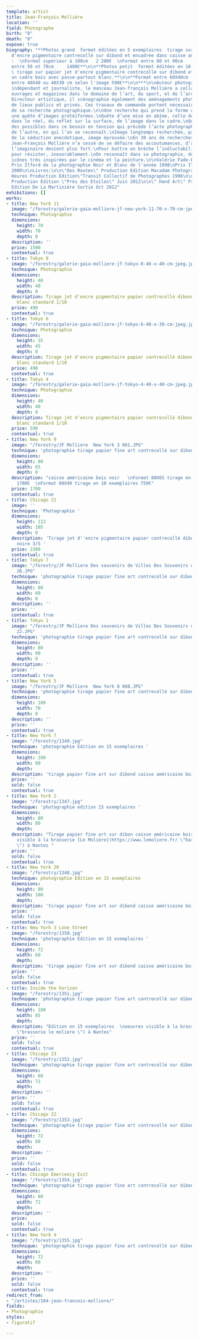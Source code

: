 ```yaml
---
template: artist
title: Jean-François Mollière
location: ''
field: Photographe
birth: "0"
death: "0"
expose: true
biography: "**Photos grand  format éditées en 5 exemplaires  tirage sur papier jet
  d'encre pigmentaire contrecollé sur dibond et encadrée dans caisse américaine bois
  :  \nFormat supérieur à 100cm   2 200€  \nFormat entre 80 et 90cm     1800€  \nFormat
  entre 50 et 70cm     1400€**\n\n**Photos petit  format éditées en 10 exemplaires
  \ tirage sur papier jet d'encre pigmentaire contrecollé sur dibond et encadrée dans
  un cadre bois avec passe-partout blanc.**\n\n**Format entre 60X40cm  750€  \nFormat
  entre 40X40 ou 40X30 cm selon l'image 590€**\n\n***\n\nAuteur photographe, reporter
  indépendant et journaliste, le manceau Jean-françois Mollière a collaboré à de nombreux
  ouvrages et magazines dans le domaine de l’art, du sport, et de l’architecture.
  Directeur artistique, il scénographie également des aménagements photographiques
  de lieux publics et privés. Ces travaux de commande portent nécessairement l’empreinte
  de sa recherche photographique.\n\nUne recherche qui prend la forme d’itinérances,
  une quête d’images protéiformes.\nQuête d’une mise en abîme, celle de la fiction
  dans le réel, du reflet sur la surface, de l’image dans le cadre.\nQuête du champ
  des possibles dans ce besoin en tension qui précède l’acte photographique.\nQuête
  de l’autre, en qui l’on se reconnaît.\nImage longtemps recherchée, passée au tamis
  de la séduction anecdotique, image éprouvée.\nEn 30 ans de recherches photographiques,
  Jean-François Mollière n’a cessé de se défaire des accoutumances, d’aller là où
  l’imaginaire devient plus fort.\nPour battre en brèche l’inéluctabilité de la finitude,
  pour résister, inexorablement.\nOn reconnaît dans sa photographie, des images, des
  icônes très inspirées par le cinéma et la peinture.\n\nValérie Fade-Py\n\nRécompenses:\n\nPremier
  Prix Ilford de la photographie Noir et Blanc de l'année 1998\nPrix Ilford 1996 et
  2000\n\nLivres:\n\n\"Des Routes\" Production Edition Macadam Photographies 1994\n\n\"24
  Heures Production Edition\"Transit Collectif de Photographes 1996\n\n\"Près de Etoiles\"
  Production Edition \"Près des Etoiles\" Juin 2012\n\n\" Hand Art\" Production FFHB
  Edition De La Martiniére Sortie Oct 2012"
exhibitions: []
works:
- title: New York 11
  image: "/forestry/galerie-gaia-molliere-jf-new-york-11-70-x-70-cm-jpeg.jpg"
  technique: Photographie
  dimensions:
    height: 70
    width: 70
    depth: 0
  description: ''
  price: 1500
  contextual: true
- title: Tokyo 8
  image: "/forestry/galerie-gaia-molliere-jf-tokyo-8-40-x-40-cm-jpeg.jpg"
  technique: Photographie
  dimensions:
    height: 40
    width: 40
    depth: 0
  description: Tirage jet d'encre pigmentaire papier contrecollé dibond encadrement
    blanc standard 1/10
  price: 490
  contextual: true
- title: Tokyo 6
  image: "/forestry/galerie-gaia-molliere-jf-tokyo-6-40-x-30-cm-jpeg.jpg"
  technique: Photographie
  dimensions:
    height: 35
    width: 45
    depth: 0
  description: Tirage jet d'encre pigmentaire papier contrecollé dibond encadrement
    blanc standard 1/10
  price: 490
  contextual: true
- title: Tokyo 4
  image: "/forestry/galerie-gaia-molliere-jf-tokyo-4-40-x-40-cm-jpeg.jpg"
  technique: Photographie
  dimensions:
    height: 40
    width: 40
    depth: 0
  description: Tirage jet d'encre pigmentaire papier contrecollé dibond encadrement
    blanc standard 1/10
  price: 590
  contextual: true
- title: New York 9
  image: "/forestry/JF Molliere  New York 3 061.JPG"
  technique: 'photographie tirage papier fine art contrecollé sur dibon '
  dimensions:
    height: 80
    width: 65
    depth: 0
  description: "caisse américaine bois noir   \nFormat 80X65 tirage en 5 exemplaires
    1700€  \nFormat 60X40 tirage en 10 exemplaires 750€"
  price: 1700
  contextual: true
- title: Chicago 21
  image: ''
  technique: 'Photographie '
  dimensions:
    height: 112
    width: 105
    depth: 0
  description: 'Tirage jet d''encre pigmentaire papier contrecollé dibond caisse américaine
    noire 3/5 '
  price: 2300
  contextual: true
- title: Tokyo 7
  image: "/forestry/JF Molliere Des souvenirs de Villes Des Souvenirs d'Amours 22
    26.JPG"
  technique: 'photographie tirage papier fine art contrecollé sur dibon '
  dimensions:
    height: 80
    width: 60
    depth: 0
  description: ''
  price: ''
  contextual: true
- title: Tokyo 1
  image: "/forestry/JF Molliere Des souvenirs de Villes Des Souvenirs d'Amours 18
    22.JPG"
  technique: 'photographie tirage papier fine art contrecollé sur dibon '
  dimensions:
    height: 80
    width: 90
    depth: 0
  description: ''
  price: ''
  contextual: true
- title: New York 5
  image: "/forestry/JF Molliere  New York 8 068.JPG"
  technique: 'photographie tirage papier fine art contrecollé sur dibon '
  dimensions:
    height: 100
    width: 70
    depth: 0
  description: ''
  price: ''
  contextual: true
- title: New York 7
  image: "/forestry/1349.jpg"
  technique: 'photographie Edition en 15 exemplaires '
  dimensions:
    height: 100
    width: 80
    depth: 
  description: 'tirage papier fine art sur dibond caisse américaine bois '
  price: ''
  sold: false
  contextual: true
- title: New York 2
  image: "/forestry/1347.jpg"
  technique: 'photographie edition 15 exemplaires '
  dimensions:
    height: 80
    width: 80
    depth: 
  description: "Tirage papier fine art sur dibon caisse américaine bois  \nPhotographie
    visible à la brasserie [Le Molière](https://www.lemoliere.fr/ \"barsserie le Molière
    \") à Nantes "
  price: ''
  sold: false
  contextual: true
- title: New York 20
  image: "/forestry/1348.jpg"
  technique: photographie Edition en 15 exemplaires
  dimensions:
    height: 80
    width: 100
    depth: 
  description: 'tirage papier fine art sur dibond caisse américaine bois '
  price: ''
  sold: false
  contextual: true
- title: New York 3 Lone Street
  image: "/forestry/1350.jpg"
  technique: 'photographie Edition en 15 exemplaires '
  dimensions:
    height: 72
    width: 60
    depth: 
  description: 'tirage papier fine art sur dibond caisse américaine bois '
  price: ''
  sold: false
  contextual: true
- title: Inside the horizon
  image: "/forestry/1351.jpg"
  technique: 'photographie tirage papier fine art contrecollé sur dibon '
  dimensions:
    height: 100
    width: 85
    depth: 
  description: "Edition en 15 exemplaires  \noeuvres visible à la brasserie [Le Molière](https://www.lemoliere.fr/
    \"brasserie le moliere \") à Nantes"
  price: ''
  sold: false
  contextual: true
- title: Chicago 23
  image: "/forestry/1352.jpg"
  technique: 'photographie tirage papier fine art contrecollé sur dibon '
  dimensions:
    height: 60
    width: 72
    depth: 
  description: ''
  price: ''
  sold: false
  contextual: true
- title: Chicago 22
  image: "/forestry/1353.jpg"
  technique: 'photographie tirage papier fine art contrecollé sur dibon '
  dimensions:
    height: 72
    width: 60
    depth: 
  description: ''
  price: ''
  sold: false
  contextual: true
- title: Chicago Emercency Exit
  image: "/forestry/1354.jpg"
  technique: 'photographie tirage papier fine art contrecollé sur dibon '
  dimensions:
    height: 60
    width: 72
    depth: 
  description: ''
  price: 
  sold: false
  contextual: true
- title: New York 4
  image: "/forestry/1355.jpg"
  technique: 'photographie tirage papier fine art contrecollé sur dibon '
  dimensions:
    height: 72
    width: 60
    depth: 
  description: ''
  price: ''
  sold: false
  contextual: true
redirect_from:
- "/artistes/104-jean-francois-molliere/"
fields:
- Photographie
styles:
- figuratif

---
```

